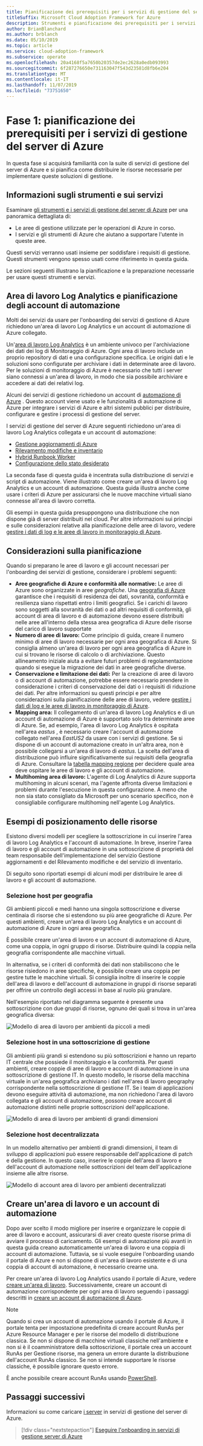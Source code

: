 ```yaml
---
title: Pianificazione dei prerequisiti per i servizi di gestione del server di Azure
titleSuffix: Microsoft Cloud Adoption Framework for Azure
description: Strumenti e pianificazione dei prerequisiti per i servizi di gestione del server di Azure
author: BrianBlanchard
ms.author: brblanch
ms.date: 05/10/2019
ms.topic: article
ms.service: cloud-adoption-framework
ms.subservice: operate
ms.openlocfilehash: 20a4168f5a7650b20357de2ec2628a0edb093993
ms.sourcegitcommit: 6f287276650e731163047f543d23581d8fb6e204
ms.translationtype: MT
ms.contentlocale: it-IT
ms.lasthandoff: 11/07/2019
ms.locfileid: "73751650"
---
```

# <a name="phase-1-prerequisite-planning-for-azure-server-management-services"></a>Fase 1: pianificazione dei prerequisiti per i servizi di gestione del server di Azure

In questa fase si acquisirà familiarità con la suite di servizi di gestione del server di Azure e si pianifica come distribuire le risorse necessarie per implementare queste soluzioni di gestione.

## <a name="understand-the-tools-and-services"></a>Informazioni sugli strumenti e sui servizi

Esaminare [gli strumenti e i servizi di gestione del server di Azure](./tools-services.md) per una panoramica dettagliata di:

- Le aree di gestione utilizzate per le operazioni di Azure in corso.
- I servizi e gli strumenti di Azure che aiutano a supportare l'utente in queste aree.

Questi servizi verranno usati insieme per soddisfare i requisiti di gestione. Questi strumenti vengono spesso usati come riferimento in questa guida.

Le sezioni seguenti illustrano la pianificazione e la preparazione necessarie per usare questi strumenti e servizi.

## <a name="log-analytics-workspace-and-automation-account-planning"></a>Area di lavoro Log Analytics e pianificazione degli account di automazione

Molti dei servizi da usare per l'onboarding dei servizi di gestione di Azure richiedono un'area di lavoro Log Analytics e un account di automazione di Azure collegato.

Un'[area di lavoro Log Analytics](https://docs.microsoft.com/azure/azure-monitor/learn/quick-create-workspace) è un ambiente univoco per l'archiviazione dei dati dei log di Monitoraggio di Azure. Ogni area di lavoro include un proprio repository di dati e una configurazione specifica. Le origini dati e le soluzioni sono configurate per archiviare i dati in determinate aree di lavoro. Per le soluzioni di monitoraggio di Azure è necessario che tutti i server siano connessi a un'area di lavoro, in modo che sia possibile archiviare e accedere ai dati dei relativi log.

Alcuni dei servizi di gestione richiedono un account di [automazione di Azure](https://docs.microsoft.com/azure/automation/automation-intro) . Questo account viene usato e le funzionalità di automazione di Azure per integrare i servizi di Azure e altri sistemi pubblici per distribuire, configurare e gestire i processi di gestione del server.

I servizi di gestione del server di Azure seguenti richiedono un'area di lavoro Log Analytics collegata e un account di automazione:

- [Gestione aggiornamenti di Azure](https://docs.microsoft.com/azure/automation/automation-update-management)
- [Rilevamento modifiche e inventario](https://docs.microsoft.com/azure/automation/change-tracking)
- [Hybrid Runbook Worker](https://docs.microsoft.com/azure/automation/automation-hybrid-runbook-worker)
- [Configurazione dello stato desiderato](https://docs.microsoft.com/azure/virtual-machines/extensions/dsc-overview)

La seconda fase di questa guida è incentrata sulla distribuzione di servizi e script di automazione. Viene illustrato come creare un'area di lavoro Log Analytics e un account di automazione. Questa guida illustra anche come usare i criteri di Azure per assicurarsi che le nuove macchine virtuali siano connesse all'area di lavoro corretta.

Gli esempi in questa guida presuppongono una distribuzione che non dispone già di server distribuiti nel cloud. Per altre informazioni sui principi e sulle considerazioni relative alla pianificazione delle aree di lavoro, vedere [gestire i dati di log e le aree di lavoro in monitoraggio di Azure](https://docs.microsoft.com/azure/azure-monitor/platform/manage-access).

## <a name="planning-considerations"></a>Considerazioni sulla pianificazione

Quando si preparano le aree di lavoro e gli account necessari per l'onboarding dei servizi di gestione, considerare i problemi seguenti:

- **Aree geografiche di Azure e conformità alle normative:** Le aree di Azure sono organizzate in aree *geografiche*. Una [geografia di Azure](https://azure.microsoft.com/global-infrastructure/geographies) garantisce che i requisiti di residenza dei dati, sovranità, conformità e resilienza siano rispettati entro i limiti geografici. Se i carichi di lavoro sono soggetti alla sovranità dei dati o ad altri requisiti di conformità, gli account di area di lavoro e di automazione devono essere distribuiti nelle aree all'interno della stessa area geografica di Azure delle risorse del carico di lavoro supportate
- **Numero di aree di lavoro:** Come principio di guida, creare il numero minimo di aree di lavoro necessarie per ogni area geografica di Azure. Si consiglia almeno un'area di lavoro per ogni area geografica di Azure in cui si trovano le risorse di calcolo o di archiviazione. Questo allineamento iniziale aiuta a evitare futuri problemi di regolamentazione quando si esegue la migrazione dei dati in aree geografiche diverse.
- **Conservazione e limitazione dei dati:** Per la creazione di aree di lavoro o di account di automazione, potrebbe essere necessario prendere in considerazione i criteri di conservazione dei dati o i requisiti di riduzione dei dati. Per altre informazioni su questi principi e per altre considerazioni sulla pianificazione delle aree di lavoro, vedere [gestire i dati di log e le aree di lavoro in monitoraggio di Azure](https://docs.microsoft.com/azure/azure-monitor/platform/manage-access).
- **Mapping area:** Il collegamento di un'area di lavoro Log Analytics e di un account di automazione di Azure è supportato solo tra determinate aree di Azure. Se, ad esempio, l'area di lavoro Log Analytics è ospitata nell'area *eastus* , è necessario creare l'account di automazione collegato nell'area *EastUS2* da usare con i servizi di gestione. Se si dispone di un account di automazione creato in un'altra area, non è possibile collegarsi a un'area di lavoro di *eastus*. La scelta dell'area di distribuzione può influire significativamente sui requisiti della geografia di Azure. Consultare la [tabella mapping regione](https://docs.microsoft.com/azure/automation/how-to/region-mappings) per decidere quale area deve ospitare le aree di lavoro e gli account di automazione.
- **Multihoming area di lavoro:** L'agente di Log Analytics di Azure supporta multihoming in alcuni scenari, ma l'agente affronta diverse limitazioni e problemi durante l'esecuzione in questa configurazione. A meno che non sia stato consigliato da Microsoft per uno scenario specifico, non è consigliabile configurare multihoming nell'agente Log Analytics.

## <a name="resource-placement-examples"></a>Esempi di posizionamento delle risorse

Esistono diversi modelli per scegliere la sottoscrizione in cui inserire l'area di lavoro Log Analytics e l'account di automazione. In breve, inserire l'area di lavoro e gli account di automazione in una sottoscrizione di proprietà del team responsabile dell'implementazione del servizio Gestione aggiornamenti e del Rilevamento modifiche e del servizio di inventario.

Di seguito sono riportati esempi di alcuni modi per distribuire le aree di lavoro e gli account di automazione.

### <a name="placement-by-geography"></a>Selezione host per geografia

Gli ambienti piccoli e medi hanno una singola sottoscrizione e diverse centinaia di risorse che si estendono su più aree geografiche di Azure. Per questi ambienti, creare un'area di lavoro Log Analytics e un account di automazione di Azure in ogni area geografica.

È possibile creare un'area di lavoro e un account di automazione di Azure, come una coppia, in ogni gruppo di risorse. Distribuire quindi la coppia nella geografia corrispondente alle macchine virtuali.

In alternativa, se i criteri di conformità dei dati non stabiliscono che le risorse risiedono in aree specifiche, è possibile creare una coppia per gestire tutte le macchine virtuali. Si consiglia inoltre di inserire le coppie dell'area di lavoro e dell'account di automazione in gruppi di risorse separati per offrire un controllo degli accessi in base al ruolo più granulare.

Nell'esempio riportato nel diagramma seguente è presente una sottoscrizione con due gruppi di risorse, ognuno dei quali si trova in un'area geografica diversa:

![Modello di area di lavoro per ambienti da piccoli a medi](./media/workspace-model-small.png)

### <a name="placement-in-a-management-subscription"></a>Selezione host in una sottoscrizione di gestione

Gli ambienti più grandi si estendono su più sottoscrizioni e hanno un reparto IT centrale che possiede il monitoraggio e la conformità. Per questi ambienti, creare coppie di aree di lavoro e account di automazione in una sottoscrizione di gestione IT. In questo modello, le risorse della macchina virtuale in un'area geografica archiviano i dati nell'area di lavoro geography corrispondente nella sottoscrizione di gestione IT. Se i team di applicazioni devono eseguire attività di automazione, ma non richiedono l'area di lavoro collegata e gli account di automazione, possono creare account di automazione distinti nelle proprie sottoscrizioni dell'applicazione.

![Modello di area di lavoro per ambienti di grandi dimensioni](./media/workspace-model-large.png)

### <a name="decentralized-placement"></a>Selezione host decentralizzata

In un modello alternativo per ambienti di grandi dimensioni, il team di sviluppo di applicazioni può essere responsabile dell'applicazione di patch e della gestione. In questo caso, inserire le coppie dell'area di lavoro e dell'account di automazione nelle sottoscrizioni del team dell'applicazione insieme alle altre risorse.

  ![Modello di account area di lavoro per ambienti decentralizzati](./media/workspace-model-decentralized.png)

## <a name="create-a-workspace-and-automation-account"></a>Creare un'area di lavoro e un account di automazione

Dopo aver scelto il modo migliore per inserire e organizzare le coppie di aree di lavoro e account, assicurarsi di aver creato queste risorse prima di avviare il processo di caricamento. Gli esempi di automazione più avanti in questa guida creano automaticamente un'area di lavoro e una coppia di account di automazione. Tuttavia, se si vuole eseguire l'onboarding usando il portale di Azure e non si dispone di un'area di lavoro esistente e di una coppia di account di automazione, è necessario crearne una.

Per creare un'area di lavoro Log Analytics usando il portale di Azure, vedere [creare un'area di lavoro](https://docs.microsoft.com/azure/azure-monitor/learn/quick-create-workspace#create-a-workspace). Successivamente, creare un account di automazione corrispondente per ogni area di lavoro seguendo i passaggi descritti in [creare un account di automazione di Azure](https://docs.microsoft.com/azure/automation/automation-quickstart-create-account).

> [!NOTE]
> Quando si crea un account di automazione usando il portale di Azure, il portale tenta per impostazione predefinita di creare account RunAs per Azure Resource Manager e per le risorse del modello di distribuzione classica. Se non si dispone di macchine virtuali classiche nell'ambiente e non si è il coamministratore della sottoscrizione, il portale crea un account RunAs per Gestione risorse, ma genera un errore durante la distribuzione dell'account RunAs classico. Se non si intende supportare le risorse classiche, è possibile ignorare questo errore.
>
> È anche possibile creare account RunAs usando [PowerShell](https://docs.microsoft.com/azure/automation/manage-runas-account#create-run-as-account-using-powershell).

## <a name="next-steps"></a>Passaggi successivi

Informazioni su come caricare [i server](./onboarding-overview.md) in servizi di gestione del server di Azure.

> [!div class="nextstepaction"]
> [Eseguire l'onboarding in servizi di gestione server di Azure](./onboarding-overview.md)
